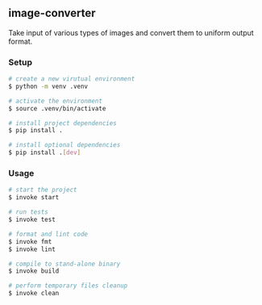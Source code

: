 ## image-converter
Take input of various types of images and convert them to uniform output format.


### Setup

```bash
# create a new virutual environment
$ python -m venv .venv

# activate the environment
$ source .venv/bin/activate

# install project dependencies
$ pip install .

# install optional dependencies
$ pip install .[dev]
```


### Usage

```bash
# start the project
$ invoke start

# run tests
$ invoke test

# format and lint code
$ invoke fmt 
$ invoke lint

# compile to stand-alone binary
$ invoke build

# perform temporary files cleanup
$ invoke clean
```
